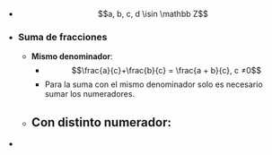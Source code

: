 - $$a, b, c, d \isin \mathbb Z$$
- ### Suma de fracciones
	- **Mismo denominador**:
		- $$\frac{a}{c}+\frac{b}{c} = \frac{a + b}{c}, c ≠0$$
		- Para la suma con el mismo denominador solo es necesario sumar los numeradores.
	- **Con distinto numerador:**
		-
-
